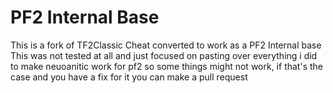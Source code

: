 # PF2 Internal Base
This is a fork of TF2Classic Cheat converted to work as a PF2 Internal base\
This was not tested at all and just focused on pasting over everything i did to make neuoanitic work for pf2 so some things might not work, if that's the case and you have a fix for it you can make a pull request
